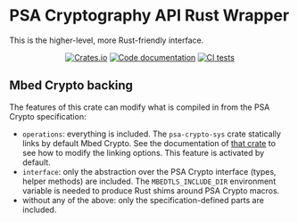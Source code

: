 # PSA Cryptography API Rust Wrapper

This is the higher-level, more Rust-friendly interface.

<p align="center">
  <a href="https://crates.io/crates/psa-crypto"><img alt="Crates.io" src="https://img.shields.io/crates/v/psa-crypto"></a>
  <a href="https://docs.rs/psa-crypto"><img src="https://docs.rs/psa-crypto/badge.svg" alt="Code documentation"/></a>
  <a href="https://github.com/parallaxsecond/rust-psa-crypto/actions?query=workflow%3A%22Continuous+Integration%22"><img src="https://github.com/parallaxsecond/rust-psa-crypto/workflows/Continuous%20Integration/badge.svg" alt="CI tests"/></a>
</p>

## Mbed Crypto backing

The features of this crate can modify what is compiled in from the PSA Crypto
specification:
* `operations`: everything is included. The `psa-crypto-sys` crate statically
  links by default Mbed Crypto. See the documentation of [that
crate](https://github.com/parallaxsecond/rust-psa-crypto/tree/main/psa-crypto-sys)
to see how to modify the linking options. This feature is activated by default.
* `interface`: only the abstraction over the PSA Crypto interface (types,
  helper methods) are included. The `MBEDTLS_INCLUDE_DIR` environment variable
is needed to produce Rust shims around PSA Crypto macros.
* without any of the above: only the specification-defined parts are included.
